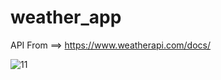 # weather_app

API From ==> https://www.weatherapi.com/docs/

![11](https://user-images.githubusercontent.com/85505451/157421837-aee61721-8af4-46b4-8e95-f1841dc68c9f.png)


